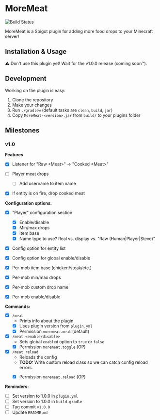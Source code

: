 # MoreMeat

[![Build Status](https://travis-ci.org/RalphORama/MoreMeat.svg?branch=master)](https://travis-ci.org/RalphORama/MoreMeat)

MoreMeat is a Spigot plugin for adding more food drops to your Minecraft server!


## Installation & Usage

:warning: Don't use this plugin yet!  Wait for the v1.0.0 release (coming soon&trade;).


## Development

Working on the plugin is easy:

1. Clone the repository
2. Make your changes
3. Run `./gradlew` (default tasks are `clean`, `build`, `jar`)
4. Copy `MoreMeat-<version>.jar` from `build/` to your plugins folder


## Milestones

### v1.0

**Features**
- [x] Listener for "Raw \<Meat\>" -> "Cooked \<Meat\>"
- [ ] Player meat drops
  - [ ] Add username to item name
- [x] If entity is on fire, drop cooked meat


**Configuration options:**

- [x] "Player" configuration section
	- [x] Enable/disable
	- [x] Min/max drops
	- [x] Item base
	- [x] Name type to use? Real vs. display vs. "Raw (Human|Player|Steve)"
- [x] Config option for entity list
- [x] Config option for global enable/disable
- [x] Per-mob item base (chicken/steak/etc.)
- [x] Per-mob min/max drops
- [x] Per-mob custom drop name
- [x] Per-mob enable/disable


**Commands:**

- [x] `/meat`
  - Prints info about the plugin
  - [x] Uses plugin version from `plugin.yml`
  - [x] Permission `moremeat.meat` (default)
- [x] `/meat <enable/disable>`
  - Sets global `enabled` option to `true` or `false`
  - [x] Permission `moremeat.toggle` (OP)
- [x] `/meat reload`
  - Reloads the config
  - **TODO:** Write custom reload class so we can catch config reload errors.
  - [x] Permission `moremeat.reload` (OP)


**Reminders:**

- [ ] Set version to 1.0.0 in `plugin.yml`
- [ ] Set version to 1.0.0 in `build.gradle`
- [ ] Tag commit `v1.0.0`
- [ ] Update `README.md`
